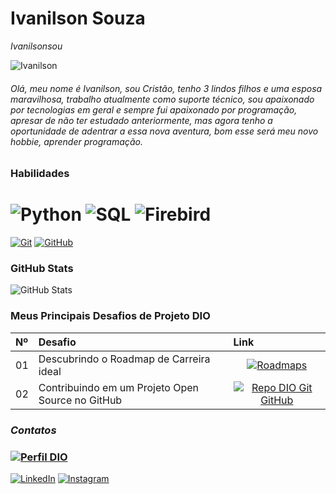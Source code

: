 Ivanilson Souza
===============
_Ivanilsonsou_

![Ivanilson](https://instagram.fudi1-1.fna.fbcdn.net/v/t51.2885-19/371037432_646600517229916_5190976138992038598_n.jpg?stp=dst-jpg_s150x150&_nc_ht=instagram.fudi1-1.fna.fbcdn.net&_nc_cat=104&_nc_ohc=N5i1Deg4HKcAX8vEGFb&edm=ACWDqb8BAAAA&ccb=7-5&oh=00_AfDs0sfv4dLr9C5EpTgkjK1N3pE2al34jnRKF0lY8d25Cw&oe=6517E715&_nc_sid=ee9879)

###### *Olá, meu nome é Ivanilson, sou Cristão, tenho 3 lindos filhos e uma esposa maravilhosa, trabalho atualmente como suporte técnico, sou apaixonado por tecnologias em geral e sempre fui apaixonado por programação, apresar de não ter estudado anteriormente, mas agora tenho a oportunidade de adentrar a essa nova aventura, bom esse será meu novo hobbie, aprender programação.*

### Habilidades

![Python](https://img.shields.io/badge/Python-000?style=for-the-badge&logo=python&logoColor=30A3DC)
![SQL](https://img.shields.io/badge/SQL-000?style=for-the-badge&logo=mysql&logoColor=30A3DC)
![Firebird](https://img.shields.io/badge/Firebird-000?style=for-the-badge&logo=firefox&logoColor=30A3DC)
===============================================================================
[![Git](https://img.shields.io/badge/Git-000?style=for-the-badge&logo=git&logoColor=E94D5F)](https://git-scm.com/doc) 
[![GitHub](https://img.shields.io/badge/GitHub-000?style=for-the-badge&logo=github&logoColor=30A3DC)](https://docs.github.com/)

### GitHub Stats

![GitHub Stats](https://github-readme-stats.vercel.app/api?username=ivanilsonsou&theme=transparent&bg_color=000&border_color=30A3DC&show_icons=true&icon_color=30A3DC&title_color=E94D5F&text_color=FFF)

### Meus Principais Desafios de Projeto DIO


<table>
  <thead>
    <tr align="left">
      <th>Nº</th>
      <th>Desafio</th>
      <th>Link</th>
    </tr>
  </thead>
  <tbody align="left">
    <tr>
      <td>01</td>
      <td>Descubrindo o Roadmap de Carreira ideal</td>
      <td align="center">
        <a href="https://github.com/digitalinnovationone/roadmaps">
           <img align="center" alt="Roadmaps" src="https://img.shields.io/badge/▶ link-E94D5F?style=for-the-badge&logo=movie&logoColor=FFF">
        </a>
      </td>
    </tr>
    <tr>
      <td>02</td>
      <td>Contribuindo em um Projeto Open Source no GitHub</td>
      <td align="center">
        <a href="https://github.com/elidianaandrade/dio-lab-open-source">
           <img align="center" alt="Repo DIO Git GitHub" src="https://img.shields.io/badge/▶ link-E94D5F?style=for-the-badge&logo=movie&logoColor=FFF">
        </a>
      </td>
    </tr>
  </tbody>
  <tfoot></tfoot>
</table>

### *Contatos*

### [![Perfil DIO](https://img.shields.io/badge/-Meu%20Perfil%20na%20DIO-30A3DC?style=for-the-badge)](https://web.dio.me/users/ivanilson_dg/)
[![LinkedIn](https://img.shields.io/badge/-LinkedIn-000?style=for-the-badge&logo=linkedin&logoColor=30A3DC)](https://www.linkedin.com/in/ivanilson-souza-5a9836122/)
[![Instagram](https://img.shields.io/badge/-Instagram-000?style=for-the-badge&logo=instagram&logoColor=)](https://www.instagram.com/ivanilson_sou/)